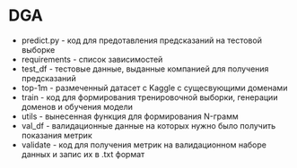 # DGA
- predict.py - код для предотавления предсказаний на тестовой выборке
- requirements - список зависимостей
- test_df - тестовые данные, выданные компанией для получения предсказаний
- top-1m - размеченный датасет с Kaggle с сущесвующими доменами
- train - код для формирования тренировочной выборки, генерации доменов и обучения модели
- utils - вынесенная функция для формирования N-грамм
- val_df - валидационные данные на которых нужно было получить показания метрик
- validate - код для получения метрик на валидационном наборе данных и запис их в .txt формат 
